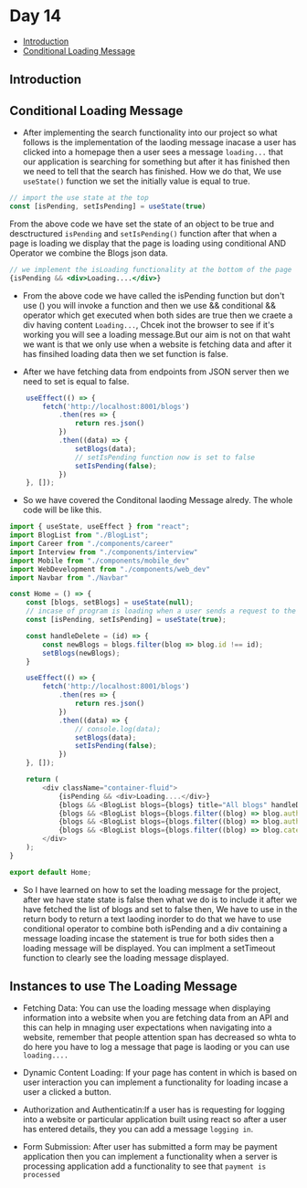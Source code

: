 # Day 14

- [Introduction](#introduction)
- [Conditional Loading Message](#conditional-loading-message)

## Introduction

## Conditional Loading Message

- After implementing the search functionality into our project so what follows is the implementation of the laoding message inacase a user has clicked into a homepage then a user sees a message `loading...` that our application is searching for something but after it has finished then we need to tell that the search has finished. How we do that, We use `useState()` function we set the initially value is equal to true.

```js
// import the use state at the top
const [isPending, setIsPending] = useState(true)
```

From the above code we have set the state of an object to be true and desctructured `isPending` and `setIsPending()` function after that when a page is loading we display that the page is loading using conditional AND Operator we combine the Blogs json data.

```jsx
// we implement the isLoading functionality at the bottom of the page
{isPending && <div>Loading....</div>}
```

- From the above code we have called the isPending function but don't use () you will invoke a function and then we use && conditional && operator which get executed when both sides are true then we craete a div having content `Loading...`, Chcek inot the browser to see if it's working you will see a loading message.But our aim is not on that waht we want is that we only use when a website is fetching data and after it has finsihed loading data then we set function is false.

- After we have fetching data from endpoints from JSON server then we need to set is equal to false.

```js
    useEffect(() => {
        fetch('http://localhost:8001/blogs')
            .then(res => {
                return res.json()
            })
            .then((data) => {
                setBlogs(data);
                // setIsPending function now is set to false
                setIsPending(false);
            })
    }, []);
```

- So we have covered the Conditonal laoding Message alredy. The whole code will be like this.

```js
import { useState, useEffect } from "react";
import BlogList from "./BlogList";
import Career from "./components/career"
import Interview from "./components/interview"
import Mobile from "./components/mobile_dev"
import WebDevelopment from "./components/web_dev"
import Navbar from "./Navbar"

const Home = () => {
    const [blogs, setBlogs] = useState(null);
    // incase of program is loading when a user sends a request to the server we create a state for it and set to initial value true
    const [isPending, setIsPending] = useState(true);

    const handleDelete = (id) => {
        const newBlogs = blogs.filter(blog => blog.id !== id);
        setBlogs(newBlogs);
    }

    useEffect(() => {
        fetch('http://localhost:8001/blogs')
            .then(res => {
                return res.json()
            })
            .then((data) => {
                // console.log(data);
                setBlogs(data);
                setIsPending(false);
            })
    }, []);

    return (
        <div className="container-fluid">
            {isPending && <div>Loading....</div>}
            {blogs && <BlogList blogs={blogs} title="All blogs" handleDelete={handleDelete} />}
            {blogs && <BlogList blogs={blogs.filter((blog) => blog.author === "Alpha X")} title="Alpha Blogs" />}
            {blogs && <BlogList blogs={blogs.filter((blog) => blog.author === "NjoxPy")} title="NjoxPy Blogs" />}
            {blogs && <BlogList blogs={blogs.filter((blog) => blog.category === "career")} title="Blogs based on Career" />}
        </div>
    );
}

export default Home;
```

- So I have learned on how to set the loading message for the project, after we have state state is false then what we do is to include it after we have fetched the list of blogs and set to false then, We have to use in the return body to return a text laoding inorder to do that we have to use conditional operator to combine both isPending and a div containing a message loading incase the statement is true for both sides then a loading message will be displayed. You can implment a setTimeout function to clearly see the loading message displayed.

## Instances to use The Loading Message

- Fetching Data: You can use the loading message when displaying information into a website when you are fetching data from an API and this can help in mnaging user expectations when navigating into a website, remember that people attention span has decreased so whta to do here you have to log a message that page is laoding or you can use `loading....`

- Dynamic Content Loading: If your page has content in which is based on user interaction you can implement a functionality for loading incase a user a clicked a button.

- Authorization and Authenticatin:If a user has is requesting for logging into a website or particular application built using react so after a user has entered details, they you can add a message `logging in`.

- Form Submission: After user has submitted a form may be payment application then you can implement a functionality when a server is processing application add a functionality to see that `payment is processed`
